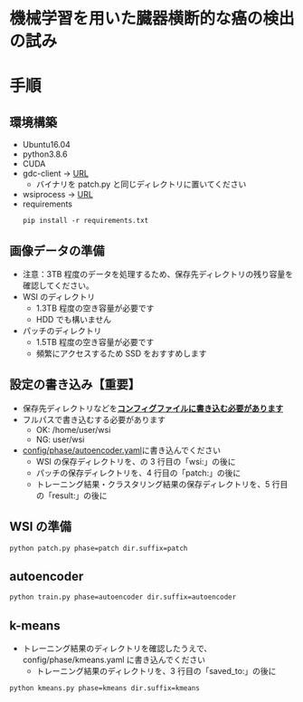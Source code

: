 # 機械学習を用いた臓器横断的な癌の検出の試み

# 手順

## 環境構築

- Ubuntu16.04
- python3.8.6
- CUDA
- gdc-client -> [URL](https://gdc.cancer.gov/access-data/gdc-data-transfer-tool#:~:text=Binary%20Distributions)
  - バイナリを patch.py と同じディレクトリに置いてください
- wsiprocess -> [URL](https://github.com/tand826/wsiprocess#installation)
- requirements
  ```
  pip install -r requirements.txt
  ```

## 画像データの準備

- 注意：3TB 程度のデータを処理するため、保存先ディレクトリの残り容量を確認してください。
- WSI のディレクトリ
  - 1.3TB 程度の空き容量が必要です
  - HDD でも構いません
- パッチのディレクトリ
  - 1.5TB 程度の空き容量が必要です
  - 頻繁にアクセスするため SSD をおすすめします

## 設定の書き込み【重要】

- 保存先ディレクトリなどを<u><strong>コンフィグファイルに書き込む必要があります</strong></u>
- フルパスで書き込むする必要があります
  - OK: /home/user/wsi
  - NG: user/wsi
- <u>config/phase/autoencoder.yaml</u>に書き込んでください
  - WSI の保存ディレクトリを、の 3 行目の「wsi:」の後に
  - パッチの保存ディレクトリを、4 行目の「patch:」の後に
  - トレーニング結果・クラスタリング結果の保存ディレクトリを、5 行目の「result:」の後に

## WSI の準備

```bash
python patch.py phase=patch dir.suffix=patch
```

## autoencoder

```bash
python train.py phase=autoencoder dir.suffix=autoencoder
```

## k-means

- トレーニング結果のディレクトリを確認したうえで、config/phase/kmeans.yaml に書き込んでください
  - トレーニング結果のディレクトリを、3 行目の「saved_to:」の後に

```bash
python kmeans.py phase=kmeans dir.suffix=kmeans
```
